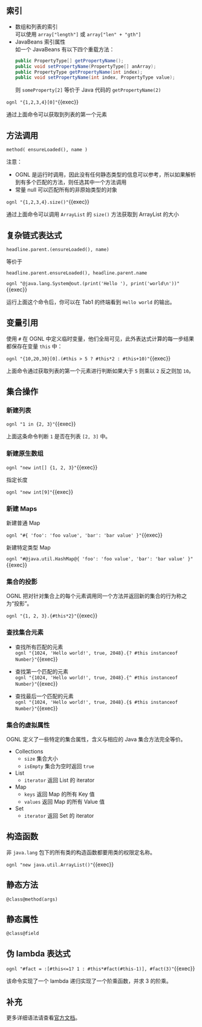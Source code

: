 ## 索引

- 数组和列表的索引  
  可以使用 `array["length"]` 或 `array["len" + "gth"]`
- JavaBeans 索引属性  
  如一个 JavaBeans 有以下四个重载方法：
  ```java
  public PropertyType[] getPropertyName();
  public void setPropertyName(PropertyType[] anArray);
  public PropertyType getPropertyName(int index);
  public void setPropertyName(int index, PropertyType value);
  ```
  则 `someProperty[2]` 等价于 Java 代码的 `getPropertyName(2)`

`ognl "{1,2,3,4}[0]"`{{exec}}

通过上面命令可以获取到列表的第一个元素

## 方法调用

`method( ensureLoaded(), name )`

注意：

- OGNL 是运行时调用，因此没有任何静态类型的信息可以参考，所以如果解析到有多个匹配的方法，则任选其中一个方法调用
- 常量 null 可以匹配所有的非原始类型的对象

`ognl "{1,2,3,4}.size()"`{{exec}}

通过上面命令可以调用 `ArrayList` 的 `size()` 方法获取到 ArrayList 的大小

## 复杂链式表达式

`headline.parent.(ensureLoaded(), name)`

等价于

`headline.parent.ensureLoaded(), headline.parent.name`

`ognl "@java.lang.System@out.(print('Hello '), print('world\n'))"`{{exec}}

运行上面这个命令后，你可以在 Tab1 的终端看到 `Hello world` 的输出。

## 变量引用

使用 `#` 在 OGNL 中定义临时变量，他们全局可见，此外表达式计算的每一步结果都保存在变量 `this` 中：

`ognl "{10,20,30}[0].(#this > 5 ? #this*2 : #this+10)"`{{exec}}

上面命令通过获取列表的第一个元素进行判断如果大于 `5` 则乘以 `2` 反之则加 `10`。

## 集合操作

### 新建列表

`ognl "1 in {2, 3}"`{{exec}}

上面这条命令判断 `1` 是否在列表 `[2, 3]` 中。

### 新建原生数组

`ognl "new int[] {1, 2, 3}"`{{exec}}

指定长度

`ognl "new int[9]"`{{exec}}

### 新建 Maps

新建普通 Map

`ognl "#{ 'foo': 'foo value', 'bar': 'bar value' }"`{{exec}}

新建特定类型 Map

`ognl "#@java.util.HashMap@{ 'foo': 'foo value', 'bar': 'bar value' }"`{{exec}}

### 集合的投影

OGNL 把对针对集合上的每个元素调用同一个方法并返回新的集合的行为称之为“投影”。

`ognl "{1, 2, 3}.{#this*2}"`{{exec}}

### 查找集合元素

- 查找所有匹配的元素  
  `ognl "{1024, 'Hello world!', true, 2048}.{? #this instanceof Number}"`{{exec}}

- 查找第一个匹配的元素  
  `ognl "{1024, 'Hello world!', true, 2048}.{^ #this instanceof Number}"`{{exec}}

- 查找最后一个匹配的元素  
  `ognl "{1024, 'Hello world!', true, 2048}.{$ #this instanceof Number}"`{{exec}}

### 集合的虚拟属性

OGNL 定义了一些特定的集合属性，含义与相应的 Java 集合方法完全等价。

- Collections
  - `size` 集合大小
  - `isEmpty` 集合为空时返回 `true`
- List
  - `iterator` 返回 List 的 iterator
- Map
  - `keys` 返回 Map 的所有 Key 值
  - `values` 返回 Map 的所有 Value 值
- Set
  - `iterator` 返回 Set 的 iterator

## 构造函数

非 `java.lang` 包下的所有类的构造函数都要用类的权限定名称。

`ognl "new java.util.ArrayList()"`{{exec}}

## 静态方法

`@class@method(args)`

## 静态属性

`@class@field`

## 伪 lambda 表达式

`ognl "#fact = :[#this<=1? 1 : #this*#fact(#this-1)], #fact(3)"`{{exec}}

该命令实现了一个 lambda 递归实现了一个阶乘函数，并求 3 的阶乘。

## 补充

更多详细语法请查看[官方文档](https://commons.apache.org/proper/commons-ognl/language-guide.html)。
